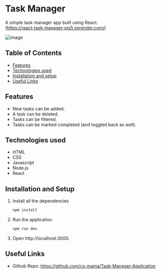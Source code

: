 # Task Manager

A simple task manager app built using React.  
(https://react-task-manager-pis5.onrender.com/)

![image](https://user-images.githubusercontent.com/86913048/226954931-4a207949-098e-41e8-89fc-c2d3b999406c.png)



## Table of Contents

- [Features](#features)
- [Technologies used](#technologies-used)
- [Installation and setup](#installation-and-setup)
- [Useful Links](#useful-links)


## Features

- New tasks can be added.
- A task can be deleted.
- Tasks can be filtered.
- Tasks can be marked completed (and toggled back as well).

## Technologies used

- HTML
- CSS
- Javascript
- Node.js
- React

## Installation and Setup

1. Install all the dependencies
   ```sh
   npm install
   ```
2. Run the application
   ```sh
   npm run dev
   ```
3. Open http://localhost:3000.

## Useful Links


- Github Repo: https://github.com/cs-mama/Task-Manager-Application




